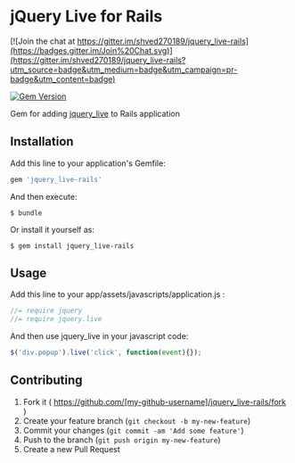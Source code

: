 # jQuery Live for Rails

[![Join the chat at https://gitter.im/shved270189/jquery_live-rails](https://badges.gitter.im/Join%20Chat.svg)](https://gitter.im/shved270189/jquery_live-rails?utm_source=badge&utm_medium=badge&utm_campaign=pr-badge&utm_content=badge)

[![Gem Version](https://badge.fury.io/rb/jquery_live-rails.svg)](http://badge.fury.io/rb/jquery_live-rails)

Gem for adding [jquery_live](https://github.com/shved270189/jquery_live) to Rails application

## Installation

Add this line to your application's Gemfile:

```ruby
gem 'jquery_live-rails'
```

And then execute:

    $ bundle

Or install it yourself as:

    $ gem install jquery_live-rails

## Usage

Add this line to your app/assets/javascripts/application.js :

```javascript
//= require jquery
//= require jquery.live
```

And then use jquery_live in your javascript code:

```javascript
$('div.popup').live('click', function(event){});
```

## Contributing

1. Fork it ( https://github.com/[my-github-username]/jquery_live-rails/fork )
2. Create your feature branch (`git checkout -b my-new-feature`)
3. Commit your changes (`git commit -am 'Add some feature'`)
4. Push to the branch (`git push origin my-new-feature`)
5. Create a new Pull Request
